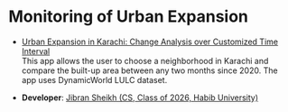 # Monitoring of Urban Expansion

- [Urban Expansion in Karachi: Change Analysis over Customized Time Interval](https://ee-jibranshiekh04.projects.earthengine.app/view/urban-expansion-in-karachi)  
This app allows the user to choose a neighborhood in Karachi and compare the built-up area between any two months since 2020. The app uses DynamicWorld LULC dataset.  

- **Developer**: [Jibran Sheikh (CS, Class of 2026, Habib University)](https://www.linkedin.com/in/jibran-sheikh-072a24215/)
